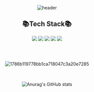 <div align = center>
  
 ![header](https://capsule-render.vercel.app/api?type=waving&height=300&text=Meruberu&fontAlign=50&fontAlignY=40&color=gradient&customColorList=10,12,20,20,30&animation=twinkling)


## 📚Tech Stack📚
<img src="https://img.shields.io/badge/Spring-6DB33F?style=flat&logo=spring&logoColor=white"/>
<img src="https://img.shields.io/badge/SpringBoot-6DB33F?style=flat&logo=springboot&logoColor=white"/>
<img src="https://img.shields.io/badge/github-181717?style=flat&logo=github&logoColor=white"/> <img src="https://img.shields.io/badge/git-F05032?style=flat&logo=git&logoColor=white"/> <img src="https://img.shields.io/badge/Java-007396?style=flat&logo=Java&logoColor=white"/>
  
  <br><br>

![1786b119778bb1ca718047c3a20e7285](https://user-images.githubusercontent.com/99253403/199625967-965e4cf0-5617-426a-a4b3-0c63359e3603.gif)

  <br><br>
![Anurag's GitHub stats](https://github-readme-stats.vercel.app/api?username=meruberu&show_icons=true&theme=midnight-purple)


</div>
